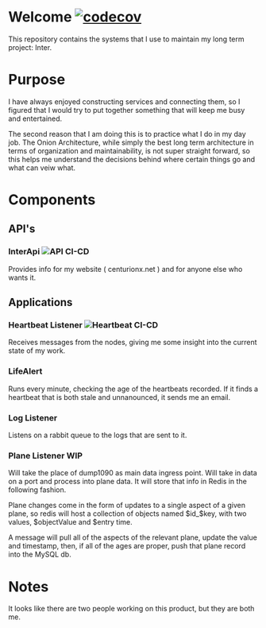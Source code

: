 # Welcome [![codecov](https://codecov.io/gh/Joseph-Melberg/Manager/branch/master/graph/badge.svg?token=Y27UDP57EP)](https://codecov.io/gh/Joseph-Melberg/Manager)

This repository contains the systems that I use to maintain my long term project: Inter.


# Purpose

I have always enjoyed constructing services and connecting them, so I figured that I would try to put together something that will keep me busy and entertained.

The second reason that I am doing this is to practice what I do in my day job.  The Onion Architecture, while simply the best long term architecture in terms of organization and maintainability, is not super straight forward, so this helps me understand the decisions behind where certain things go and what can veiw what.

# Components

## API's

### InterApi ![API CI-CD](https://github.com/Joseph-Melberg/Manager/workflows/API%20CI-CD/badge.svg)

Provides info for my website ( centurionx.net ) and for anyone else who wants it.

## Applications

### Heartbeat Listener ![Heartbeat CI-CD](https://github.com/Joseph-Melberg/Manager/workflows/.NET/badge.svg)

Receives messages from the nodes, giving me some insight into the current state of my work.

### LifeAlert

Runs every minute, checking the age of the heartbeats recorded.  If it finds a heartbeat that is both stale and unnanounced, it sends me an email.

### Log Listener

Listens on a rabbit queue to the logs that are sent to it.

### Plane Listener WIP

Will take the place of dump1090 as main data ingress point.  Will take in data on a port and process into plane data.  It will store that info in Redis in the following fashion.

Plane changes come in the form of updates to a single aspect of a given plane, so redis will host a collection of objects named $id_$key, with two values, $objectValue and $entry time.

A message will pull all of the aspects of the relevant plane, update the value and timestamp, then, if all of the ages are proper, push that plane record into the MySQL db.





# Notes

It looks like there are two people working on this product, but they are both me.

